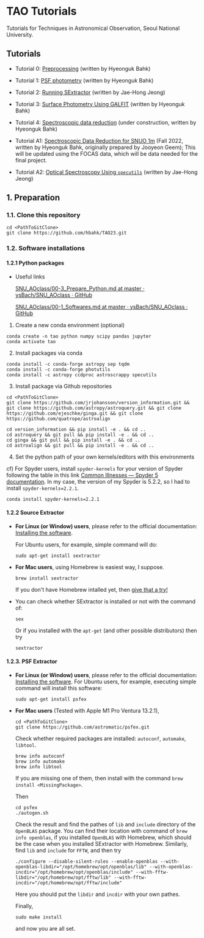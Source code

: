 # TAO Tutorials

Tutorials for Techniques in Astronomical Observation, Seoul National University.

## Tutorials
* Tutorial 0: [Preprocessing](https://nbviewer.org/github/hbahk/TAOtutorials/blob/main/tutorials/Preprocessing.ipynb) (written by Hyeonguk Bahk)
* Tutorial 1: [PSF photometry](https://nbviewer.org/github/hbahk/TAOtutorials/blob/main/tutorials/PSF_photometry.ipynb) (written by Hyeonguk Bahk)
* Tutorial 2: [Running SExtractor](https://github.com/hbahk/TAOtutorials/blob/main/tutorials/data/proj3/run_SExtractor.ipynb) (written by Jae-Hong Jeong)
* Tutorial 3: [Surface Photometry Using GALFIT](https://github.com/hbahk/TAOtutorials/blob/main/tutorials/GALFIT-Surface_Photometry.ipynb) (written by Hyeonguk Bahk)
* Tutorial 4: [Spectroscopic data reduction](https://github.com/hbahk/TAOtutorials/blob/main/tutorials/Spectroscopic_data_reduction.ipynb) (under construction, written by Hyeonguk Bahk)


* Tutorial A1: [Spectroscopic Data Reduction for SNUO 1m](https://github.com/hbahk/TAOtutorials/blob/main/tutorials/SAO-Spectroscopic-Data-Reduction.ipynb) (Fall 2022, written by Hyeonguk Bahk, originally prepared by Jooyeon Geem); This will be updated using the FOCAS data, which will be data needed for the final project.
* Tutorial A2: [Optical Spectroscopy Using `specutils`](https://github.com/hbahk/TAOtutorials/blob/main/tutorials/Optical%20Spectroscopy.ipynb) (written by Jae-Hong Jeong)
## 1. Preparation

### 1.1. Clone this repository

```shell
cd <PathToGitClone>
git clone https://github.com/hbahk/TAO23.git
```



### 1.2. Software installations

#### 1.2.1 Python packages

* Useful links
  
  [SNU_AOclass/00-3_Prepare_Python.md at master · ysBach/SNU_AOclass · GitHub](https://github.com/ysBach/SNU_AOclass/blob/master/Notebooks/00-3_Prepare_Python.md)
  
  [SNU_AOclass/00-1_Softwares.md at master · ysBach/SNU_AOclass · GitHub](https://github.com/ysBach/SNU_AOclass/blob/master/Notebooks/00-1_Softwares.md)
  
  
1. Create a new conda environment (optional)

```shell
conda create -n tao python numpy scipy pandas jupyter
conda activate tao
```

2. Install packages via conda

```shell
conda install -c conda-forge astropy sep tqdm
conda install -c conda-forge photutils
conda install -c astropy ccdproc astroscrappy specutils
```

3. Install package via Github repositories

```shell
cd <PathToGitClone> 
git clone https://github.com/jrjohansson/version_information.git && git clone https://github.com/astropy/astroquery.git && git clone https://github.com/ejeschke/ginga.git && git clone https://github.com/quatrope/astroalign
```

```shell
cd version_information && pip install -e . && cd ..
cd astroquery && git pull && pip install -e . && cd ..
cd ginga && git pull && pip install -e . && cd .. 
cd astroalign && git pull && pip install -e . && cd .. 
```

4. Set the python path of your own kernels/editors with this environments

cf) For Spyder users, install `spyder-kernels` for your version of Spyder following the table in this link [Common Illnesses &#8212; Spyder 5 documentation](https://docs.spyder-ide.org/current/troubleshooting/common-illnesses.html#spyder-kernels-not-installed-incompatible). In my case, the version of my Spyder is 5.2.2, so I had to install `spyder-kernels=2.2.1`.

```shell
conda install spyder‑kernels=2.2.1
```

#### 1.2.2 Source Extractor

* **For Linux (or Window) users**, please refer to the official documentation: [Installing the software](https://sextractor.readthedocs.io/en/latest/Installing.html).

  For Ubuntu users, for example, simple command will do:
  ```shell
  sudo apt-get install sextractor
  ```



* **For Mac users**, using Homebrew is easiest way, I suppose.
  ```shell
  brew install sextractor
  ```
  If you don't have Homebrew intalled yet, then [give that a try!](https://brew.sh)

* You can check whether SExtractor is installed or not with the command of:
  ```shell
  sex
  ```
  Or if you installed with the `apt-get` (and other possible distributors) then try
  ```shell
  sextractor
  ```

#### 1.2.3. PSF Extractor

* **For Linux (or Window) users**, please refer to the official documentation: [Installing the software](https://psfex.readthedocs.io/en/latest/Installing.html).
  For Ubuntu users, for example, executing simple command will install this software:
  ```shell
  sudo apt-get install psfex
  ```

* **For Mac users** (Tested with Apple M1 Pro Ventura 13.2.1),
  ```shell
  cd <PathToGitClone>
  git clone https://github.com/astromatic/psfex.git
  ```

  Check whether required packages are installed: `autoconf`, `automake`, `libtool`.
  ```shell
  brew info autoconf
  brew info automake
  brew info libtool
  ```
  If you are missing one of them, then install with the command `brew install <MissingPackage>`.

  Then 
  ```shell
  cd psfex
  ./autogen.sh
  ```
  Check the result and find the pathes of `lib` and `include` directory of the `OpenBLAS` package. You can find their location with command of `brew info openblas`, if you installed `OpenBLAS` with Homebrew, which should be the case when you installed SExtractor with Homebrew. Similarly, find `lib` and `include` for `FFTW`, and then try
  ```shell
  ./configure --disable-silent-rules --enable-openblas --with-openblas-libdir="/opt/homebrew/opt/openblas/lib" --with-openblas-incdir="/opt/homebrew/opt/openblas/include" --with-fftw-libdir="/opt/homebrew/opt/fftw/lib" --with-fftw-incdir="/opt/homebrew/opt/fftw/include"
  ```
  Here you should put the `libdir` and `incdir` with your own pathes.

  Finally,
  ```shell
  sudo make install
  ```
  and now you are all set.




